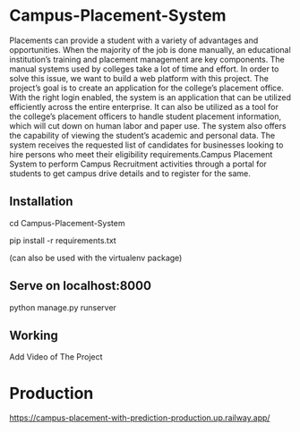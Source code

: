 # Campus-Placement-System

Placements can provide a student with a variety of advantages and opportunities. When the majority of the job is done manually, an educational institution’s training and placement management are key components. The manual systems used by colleges take a lot of time and effort. In order to solve this issue, we want to build a web platform with this project. The project’s goal is to create an application for the college’s placement office. With the right login enabled, the system is an application that can be utilized efficiently across the entire enterprise. It can also be utilized as a tool for the college’s placement officers to handle student placement information, which will cut down on human labor and paper use. The system also offers the capability of viewing the student’s academic and personal data. The system receives the requested list of candidates for businesses looking to hire persons who meet their eligibility requirements.Campus Placement System to perform Campus Recruitment activities through a portal for students to get campus drive details and to register for the same.



##   Installation  ##

cd Campus-Placement-System 

pip install -r requirements.txt

(can also be used with the virtualenv package)

##  Serve on localhost:8000 ##

python manage.py runserver   

## Working ##
Add Video of The Project
<!-- ![Project](https://github.com/abhaykrishnanmn/crs/assets/75512915/e6bcb6a4-ad48-4e8d-b33c-ce46a9829187) -->

# Production 
https://campus-placement-with-prediction-production.up.railway.app/



